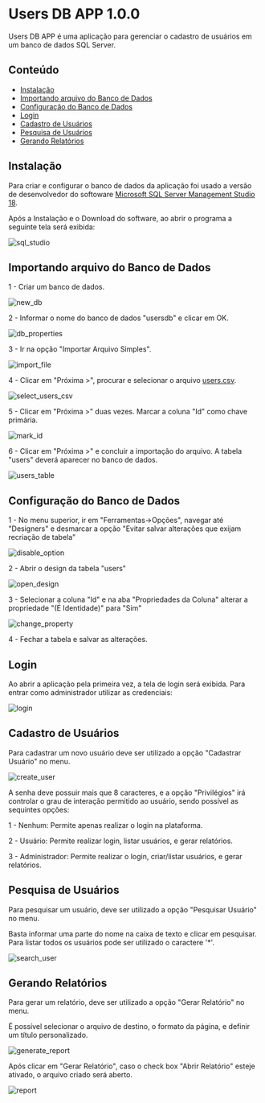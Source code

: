 Users DB APP 1.0.0
==================

Users DB APP é uma aplicação para gerenciar o cadastro de usuários em um banco de dados SQL Server.

Conteúdo
--------

- [Instalação](#instalação)
- [Importando arquivo do Banco de Dados](#importando-arquivo-do-banco-de-dados)
- [Configuração do Banco de Dados](#configuração-do-banco-de-dados)
- [Login](#login)
- [Cadastro de Usuários](#cadastro-de-usuários)
- [Pesquisa de Usuários](#pesquisa-de-usuários)
- [Gerando Relatórios](#gerando-relatórios)

Instalação
----------

Para criar e configurar o banco de dados da aplicação foi usado a versão de desenvolvedor do softoware [Microsoft SQL Server Management Studio 18][microsof-sql-server-management-studio-18].

[microsof-sql-server-management-studio-18]: https://www.microsoft.com/pt-br/sql-server/sql-server-downloads

Após a Instalação e o Download do software, ao abrir o programa a seguinte tela será exibida:

![sql_studio](images/sql_studio.png)

Importando arquivo do Banco de Dados
------------------------------------

1 - Criar um banco de dados.

![new_db](images/new_db.png)

2 - Informar o nome do banco de dados "usersdb" e clicar em OK.

![db_properties](images/db_properties.png)

3 - Ir na opção "Importar Arquivo Simples".

![import_file](images/import_file.png)

4 - Clicar em "Próxima >", procurar e selecionar o arquivo [users.csv][users-csv].

[users-csv]: https://github.com/WesleyJoseSantos/UsersDBApp/tree/main/UsersDBApp/bin/Release/users.csv

![select_users_csv](images/select_users_csv.png)

5 - Clicar em "Próxima >" duas vezes. Marcar a coluna "Id" como chave primária. 

![mark_id](images/mark_id.png)

6 - Clicar em "Próxima >" e concluir a importação do arquivo. A tabela "users" deverá aparecer no banco de dados.

![users_table](images/users_table.png)

Configuração do Banco de Dados
------------------------------

1 - No menu superior, ir em "Ferramentas->Opções", navegar até "Designers" e desmarcar a opção "Evitar salvar alterações que exijam recriação de tabela"

![disable_option](images/disable_option.png)

2 - Abrir o design da tabela "users"

![open_design](images/open_design.png)

3 - Selecionar a coluna "Id" e na aba "Propriedades da Coluna" alterar a propriedade "(É Identidade)" para "Sim"

![change_property](images/change_property.png)

4 - Fechar a tabela e salvar as alterações.

Login
-----

Ao abrir a aplicação pela primeira vez, a tela de login será exibida. Para entrar como administrador utilizar as credenciais:

![login](images/login.png)

Cadastro de Usuários
--------------------

Para cadastrar um novo usuário deve ser utilizado a opção "Cadastrar Usuário" no menu.

![create_user](images/create_user.png)

A senha deve possuir mais que 8 caracteres, e a opção "Privilégios" irá controlar o grau de interação permitido ao usuário, sendo possível as sequintes opções:

1 - Nenhum: Permite apenas realizar o login na plataforma.

2 - Usuário: Permite realizar login, listar usuários, e gerar relatórios.

3 - Administrador: Permite realizar o login, criar/listar usuários, e gerar relatórios.

Pesquisa de Usuários
--------------------

Para pesquisar um usuário, deve ser utilizado a opção "Pesquisar Usuário" no menu.

Basta informar uma parte do nome na caixa de texto e clicar em pesquisar. Para listar todos os usuários pode ser utilizado o caractere '*'.

![search_user](images/search_user.png)

Gerando Relatórios
------------------

Para gerar um relatório, deve ser utilizado a opção "Gerar Relatório" no menu.

É possível selecionar o arquivo de destino, o formato da página, e definir um título personalizado.

![generate_report](images/generate_report.png)

Após clicar em "Gerar Relatório", caso o check box "Abrir Relatório" esteje ativado, o arquivo criado será aberto.

![report](images/report.png)
